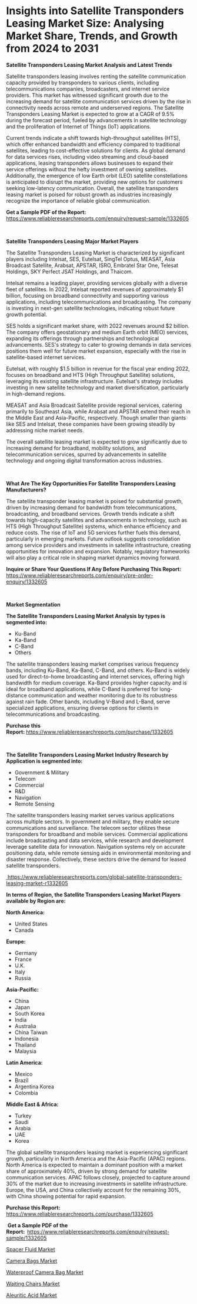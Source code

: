 <p><h1>Insights into Satellite Transponders Leasing Market Size: Analysing Market Share, Trends, and Growth from 2024 to 2031</h1></p><p><strong>Satellite Transponders Leasing Market Analysis and Latest Trends</strong></p>
<p><p>Satellite transponders leasing involves renting the satellite communication capacity provided by transponders to various clients, including telecommunications companies, broadcasters, and internet service providers. This market has witnessed significant growth due to the increasing demand for satellite communication services driven by the rise in connectivity needs across remote and underserved regions. The Satellite Transponders Leasing Market is expected to grow at a CAGR of 9.5% during the forecast period, fueled by advancements in satellite technology and the proliferation of Internet of Things (IoT) applications.</p><p>Current trends indicate a shift towards high-throughput satellites (HTS), which offer enhanced bandwidth and efficiency compared to traditional satellites, leading to cost-effective solutions for clients. As global demand for data services rises, including video streaming and cloud-based applications, leasing transponders allows businesses to expand their service offerings without the hefty investment of owning satellites. Additionally, the emergence of low Earth orbit (LEO) satellite constellations is anticipated to disrupt the market, providing new options for customers seeking low-latency communication. Overall, the satellite transponders leasing market is poised for robust growth as industries increasingly recognize the importance of reliable global communication.</p></p>
<p><strong>Get a Sample PDF of the Report:&nbsp;</strong> <a href="https://www.reliableresearchreports.com/enquiry/request-sample/1332605?utm_campaign=1581&utm_medium=2&utm_source=Github&utm_content=ia&utm_term=11122024&utm_id=satellite-transponders-leasing">https://www.reliableresearchreports.com/enquiry/request-sample/1332605</a></p>
<p>&nbsp;</p>
<p><strong>Satellite Transponders Leasing Major Market Players</strong></p>
<p><p>The Satellite Transponders Leasing Market is characterized by significant players including Intelsat, SES, Eutelsat, SingTel Optus, MEASAT, Asia Broadcast Satellite, Arabsat, APSTAR, ISRO, Embratel Star One, Telesat Holdings, SKY Perfect JSAT Holdings, and Thaicom.</p><p>Intelsat remains a leading player, providing services globally with a diverse fleet of satellites. In 2022, Intelsat reported revenues of approximately $1 billion, focusing on broadband connectivity and supporting various applications, including telecommunications and broadcasting. The company is investing in next-gen satellite technologies, indicating robust future growth potential.</p><p>SES holds a significant market share, with 2022 revenues around $2 billion. The company offers geostationary and medium Earth orbit (MEO) services, expanding its offerings through partnerships and technological advancements. SES's strategy to cater to growing demands in data services positions them well for future market expansion, especially with the rise in satellite-based internet services.</p><p>Eutelsat, with roughly $1.5 billion in revenue for the fiscal year ending 2022, focuses on broadband and HTS (High Throughput Satellite) solutions, leveraging its existing satellite infrastructure. Eutelsat's strategy includes investing in new satellite technology and market diversification, particularly in high-demand regions.</p><p>MEASAT and Asia Broadcast Satellite provide regional services, catering primarily to Southeast Asia, while Arabsat and APSTAR extend their reach in the Middle East and Asia-Pacific, respectively. Though smaller than giants like SES and Intelsat, these companies have been growing steadily by addressing niche market needs.</p><p>The overall satellite leasing market is expected to grow significantly due to increasing demand for broadband, mobility solutions, and telecommunication services, spurred by advancements in satellite technology and ongoing digital transformation across industries.</p></p>
<p>&nbsp;</p>
<p><strong>What Are The Key Opportunities For Satellite Transponders Leasing Manufacturers?</strong></p>
<p><p>The satellite transponder leasing market is poised for substantial growth, driven by increasing demand for bandwidth from telecommunications, broadcasting, and broadband services. Growth trends indicate a shift towards high-capacity satellites and advancements in technology, such as HTS (High Throughput Satellite) systems, which enhance efficiency and reduce costs. The rise of IoT and 5G services further fuels this demand, particularly in emerging markets. Future outlook suggests consolidation among service providers and investments in satellite infrastructure, creating opportunities for innovation and expansion. Notably, regulatory frameworks will also play a critical role in shaping market dynamics moving forward.</p></p>
<p><strong>Inquire or Share Your Questions If Any Before Purchasing This Report:</strong> <a href="https://www.reliableresearchreports.com/enquiry/pre-order-enquiry/1332605?utm_campaign=1581&utm_medium=2&utm_source=Github&utm_content=ia&utm_term=11122024&utm_id=satellite-transponders-leasing">https://www.reliableresearchreports.com/enquiry/pre-order-enquiry/1332605</a></p>
<p>&nbsp;</p>
<p><strong>Market Segmentation</strong></p>
<p><strong>The Satellite Transponders Leasing Market Analysis by types is segmented into:</strong></p>
<p><ul><li>Ku-Band</li><li>Ka-Band</li><li>C-Band</li><li>Others</li></ul></p>
<p><p>The satellite transponders leasing market comprises various frequency bands, including Ku-Band, Ka-Band, C-Band, and others. Ku-Band is widely used for direct-to-home broadcasting and internet services, offering high bandwidth for medium coverage. Ka-Band provides higher capacity and is ideal for broadband applications, while C-Band is preferred for long-distance communication and weather monitoring due to its robustness against rain fade. Other bands, including V-Band and L-Band, serve specialized applications, ensuring diverse options for clients in telecommunications and broadcasting.</p></p>
<p><strong>Purchase this Report:&nbsp;</strong><a href="https://www.reliableresearchreports.com/purchase/1332605?utm_campaign=1581&utm_medium=2&utm_source=Github&utm_content=ia&utm_term=11122024&utm_id=satellite-transponders-leasing">https://www.reliableresearchreports.com/purchase/1332605</a></p>
<p>&nbsp;</p>
<p><strong>The Satellite Transponders Leasing Market Industry Research by Application is segmented into:</strong></p>
<p><ul><li>Government & Military</li><li>Telecom</li><li>Commercial</li><li>R&D</li><li>Navigation</li><li>Remote Sensing</li></ul></p>
<p><p>The satellite transponders leasing market serves various applications across multiple sectors. In government and military, they enable secure communications and surveillance. The telecom sector utilizes these transponders for broadband and mobile services. Commercial applications include broadcasting and data services, while research and development leverage satellite data for innovation. Navigation systems rely on accurate positioning data, while remote sensing aids in environmental monitoring and disaster response. Collectively, these sectors drive the demand for leased satellite transponders.</p></p>
<p><a href="https://www.reliableresearchreports.com/global-satellite-transponders-leasing-market-r1332605?utm_campaign=1581&utm_medium=2&utm_source=Github&utm_content=ia&utm_term=11122024&utm_id=satellite-transponders-leasing">&nbsp;https://www.reliableresearchreports.com/global-satellite-transponders-leasing-market-r1332605</a></p>
<p><strong>In terms of Region, the Satellite Transponders Leasing Market Players available by Region are:</strong></p>
<p>
    <p> <strong> North America: </strong>
        <ul>
            <li>United States</li>
            <li>Canada</li>
        </ul>
        </p> 
    <p> <strong> Europe: </strong>
        <ul>
            <li>Germany</li>
            <li>France</li>
            <li>U.K.</li>
            <li>Italy</li>
            <li>Russia</li>
        </ul>
        </p> 
    <p> <strong> Asia-Pacific: </strong>
        <ul>
            <li>China</li>
            <li>Japan</li>
            <li>South Korea</li>
            <li>India</li>
            <li>Australia</li>
            <li>China Taiwan</li>
            <li>Indonesia</li>
            <li>Thailand</li>
            <li>Malaysia</li>
        </ul>
        </p> 
    <p> <strong> Latin America: </strong>
        <ul>
            <li>Mexico</li>
            <li>Brazil</li>
            <li>Argentina Korea</li>
            <li>Colombia</li>
        </ul>
        </p> 
    <p> <strong> Middle East & Africa: </strong>
        <ul>
            <li>Turkey</li>
            <li>Saudi</li>
            <li>Arabia</li>
            <li>UAE</li>
            <li>Korea</li>
        </ul>
    </p>
    </p>
<p><p>The global satellite transponders leasing market is experiencing significant growth, particularly in North America and the Asia-Pacific (APAC) regions. North America is expected to maintain a dominant position with a market share of approximately 40%, driven by strong demand for satellite communication services. APAC follows closely, projected to capture around 30% of the market due to increasing investments in satellite infrastructure. Europe, the USA, and China collectively account for the remaining 30%, with China showing potential for rapid expansion.</p></p>
<p><strong>Purchase this Report: </strong><a href="https://www.reliableresearchreports.com/purchase/1332605?utm_campaign=1581&utm_medium=2&utm_source=Github&utm_content=ia&utm_term=11122024&utm_id=satellite-transponders-leasing">https://www.reliableresearchreports.com/purchase/1332605</a></p>
<p>&nbsp;<strong>Get a Sample PDF of the Report:&nbsp;&nbsp;</strong><a href="https://www.reliableresearchreports.com/enquiry/request-sample/1332605?utm_campaign=1581&utm_medium=2&utm_source=Github&utm_content=ia&utm_term=11122024&utm_id=satellite-transponders-leasing">https://www.reliableresearchreports.com/enquiry/request-sample/1332605</a></p>
<p><strong></strong></p>
<p><p><a href="https://www.linkedin.com/pulse/spacer-fluid-market-report-in-depth-analysis-industry-5fj9c?utm_campaign=1581&utm_medium=2&utm_source=Github&utm_content=ia&utm_term=11122024&utm_id=satellite-transponders-leasing">Spacer Fluid Market</a></p><p><a href="https://www.linkedin.com/pulse/exploring-growth-opportunities-camera-bags-market-revenue-forecast-qyvke?utm_campaign=1581&utm_medium=2&utm_source=Github&utm_content=ia&utm_term=11122024&utm_id=satellite-transponders-leasing">Camera Bags Market</a></p><p><a href="https://www.linkedin.com/pulse/estimating-size-waterproof-camera-bag-market-current-cagr-104and-3nvoe?utm_campaign=1581&utm_medium=2&utm_source=Github&utm_content=ia&utm_term=11122024&utm_id=satellite-transponders-leasing">Waterproof Camera Bag Market</a></p><p><a href="https://www.linkedin.com/pulse/waiting-chairs-market-size-segmentation-trends-growth-analysis-eyyzc?utm_campaign=1581&utm_medium=2&utm_source=Github&utm_content=ia&utm_term=11122024&utm_id=satellite-transponders-leasing">Waiting Chairs Market</a></p><p><a href="https://www.linkedin.com/pulse/exploring-45-growth-aleuritic-acid-market-2031-key-trends-success-obf4c?utm_campaign=1581&utm_medium=2&utm_source=Github&utm_content=ia&utm_term=11122024&utm_id=satellite-transponders-leasing">Aleuritic Acid Market</a></p></p>